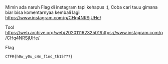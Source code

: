 Mimin ada naruh Flag di instagram tapi kehapus :(, Coba cari tauu gimana biar bisa komentarnyaa kembali lagii https://www.instagram.com/p/CHq4NRSjUHe/

Tool
https://web.archive.org/web/20201116232501/https://www.instagram.com/p/CHq4NRSjUHe/

Flag

```
CTFR{h0w_y0u_c4n_f1nd_th15???}
```